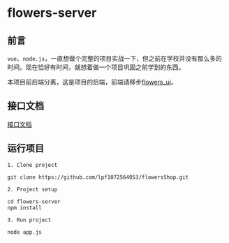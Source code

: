 # flowers-server

## 前言

`vue`、`node.js`，一直想做个完整的项目实战一下，但之前在学校并没有那么多的时间。现在恰好有时间，就想着做一个项目巩固之前学到的东西。 

本项目前后端分离，这是项目的后端，前端请移步[flowers_ui](https://github.com/lpf1072564053/flowersShop/tree/master/flowers_ui)。

## 接口文档

[接口文档](https://github.com/lpf1072564053/flowersShop/blob/master/flowers_server/docs/API.md)

## 运行项目
```
1. Clone project

git clone https://github.com/lpf1072564053/flowersShop.git

2. Project setup

cd flowers-server
npm install

3. Run project

node app.js
```
